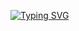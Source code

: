 [![Typing SVG](https://readme-typing-svg.herokuapp.com?color=%2336BCF7&lines=Computer+science+tasks)](https://git.io/typing-svg)